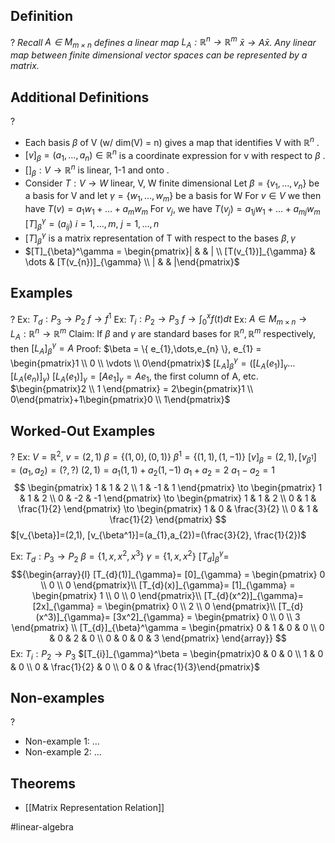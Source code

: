 
## Definition
?
*Recall $A \in M_{m \times n}$ defines a linear map $L_{A}: \mathbb{R}^n \to \mathbb{R}^m$
$\bar{x} \to A \bar{x}$. 
Any linear map between finite dimensional vector spaces can be represented by a matrix.*

## Additional Definitions
?
- Each basis $\beta$ of V (w/ dim(V) = n) gives a map that identifies V with $\mathbb{R}^n$
.
- $[v]_{\beta}=(a_{1},\dots,a_{n}) \in \mathbb{R}^n$ is a coordinate expression for v with respect to $\beta$
.
- $[]_{\beta}: V \to \mathbb{R}^n$ is linear, 1-1 and onto
.
- Consider $T: V \to W$ linear, V, W finite dimensional
		Let $\beta = \{ v_{1},\dots,v_{n} \}$ be a basis for V and let $\gamma = \{ w_{1},\dots ,w_{m} \}$ be a basis for W
		For $v \in V$ we then have $T(v)= a_{1}w_{1}+\dots+a_{m}w_{m}$
		For $v_{j}$, we have $T(v_{j})=a_{1j}w_{1}+\dots+a_{mj}w_{m}$
		$[T]_{\beta}^\gamma = (a_{ij})$ $i=1,\dots,m$, $j=1,\dots,n$
- $[T]_{\beta}^\gamma$ is a matrix representation of T with respect to the bases $\beta, \gamma$
- $[T]_{\beta}^\gamma = \begin{pmatrix}| &  & | \\ [T(v_{1})]_{\gamma} & \dots & [T(v_{n})]_{\gamma} \\ | &  & |\end{pmatrix}$

## Examples
?
Ex: $T_{d}: P_{3} \to P_{2}$
	$f \to f^1$
Ex: $T_{i}: P_{2} \to P_{3}$
	$f \to \int_{0}^x{f(t)dt}$
‎Ex: $A \in M_{m \times n} \to L_{A}: \mathbb{R}^n \to \mathbb{R}^m$
	Claim: If $\beta$ and $\gamma$ are standard bases for $\mathbb{R}^n, \mathbb{R}^m$ respectively, then $[L_{A}]_{\beta}^\gamma = A$
	Proof: $\beta = \{ e_{1},\dots,e_{n} \}, e_{1} = \begin{pmatrix}1 \\ 0 \\ \vdots \\ 0\end{pmatrix}$
	$[L_{A}]_{\beta}^\gamma=([L_{A}(e_{1})]_{\gamma}\dots[L_{A}(e_{n})]_{\gamma})$
	$[L_{A}(e_{1})]_{\gamma} = [Ae_{1}]_{\gamma}=Ae_{1}$, the first column of A, etc.
	$\begin{pmatrix}2 \\ 1 \end{pmatrix} = 2\begin{pmatrix}1 \\ 0\end{pmatrix}+1\begin{pmatrix}0 \\ 1\end{pmatrix}$

## Worked-Out Examples
?
Ex: $V = \mathbb{R}^2$, $v=(2,1)$
	$\beta=\{ (1,0),(0,1) \}$
	$\beta^1=\{ (1,1),(1,-1) \}$
	$[v]_{\beta}=(2,1), [v_{\beta^1}]=(a_{1},a_{2})=(?, ?)$
	$(2,1)=a_{1}(1,1)+a_{2}(1,-1)$
	$a_{1}+a_{2}=2$
	$a_{1}-a_{2}=1$
	$$
\begin{pmatrix}
1 & 1 & 2 \\
1 & -1 & 1
\end{pmatrix}
\to
\begin{pmatrix}
1 & 1 & 2 \\
0 & -2 & -1
\end{pmatrix}
\to
\begin{pmatrix}
1 & 1 & 2 \\
0 & 1 & \frac{1}{2}
\end{pmatrix}
\to
\begin{pmatrix}
1 & 0 & \frac{3}{2} \\
0 & 1 & \frac{1}{2}
\end{pmatrix}
$$
	$[v_{\beta}]=(2,1), [v_{\beta^1}]=(a_{1},a_{2})=(\frac{3}{2}, \frac{1}{2})$

	
Ex: $T_{d}: P_{3} \to P_{2}$
	$\beta = \{ 1,x,x^2,x^3 \}$
	$\gamma = \{ 1, x, x^2 \}$
	$[T_{d}]_{\beta}^\gamma=$
$${\begin{array}{l}
[T_{d}(1)]_{\gamma}= [0]_{\gamma} = \begin{pmatrix}
0 \\
0 \\
0
\end{pmatrix}\\
[T_{d}(x)]_{\gamma}= [1]_{\gamma} = \begin{pmatrix}
1 \\
0 \\
0
\end{pmatrix}\\
[T_{d}(x^2)]_{\gamma}= [2x]_{\gamma} = \begin{pmatrix}
0 \\
2 \\
0
\end{pmatrix}\\
[T_{d}(x^3)]_{\gamma}= [3x^2]_{\gamma} = \begin{pmatrix}
0 \\
0 \\
3
\end{pmatrix} \\
[T_{d}]_{\beta}^\gamma = \begin{pmatrix}
0 & 1 & 0 & 0 \\
0 & 0 & 2 & 0 \\
0 & 0 & 0 & 3
\end{pmatrix}
\end{array}}
$$
Ex: $T_{i}: P_{2} \to P_{3}$
	$[T_{i}]_{\gamma}^\beta = \begin{pmatrix}0 & 0 & 0  \\ 1 & 0 & 0 \\ 0 & \frac{1}{2} & 0 \\ 0 & 0 & \frac{1}{3}\end{pmatrix}$

## Non-examples
?
- Non-example 1: ...
- Non-example 2: ...

## Theorems
- [[Matrix Representation Relation]]



#linear-algebra